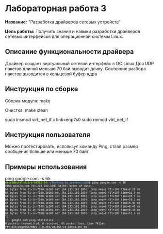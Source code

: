 # Лабораторная работа 3

**Название:** "Разработка драйверов сетевых устройств"

**Цель работы:** Получить знания и навыки разработки драйверов сетевых интерфейсов для операционной системы Linux.

## Описание функциональности драйвера

Драйвер создает виртуальный сетевой интерфейс в ОС Linux
Для UDP пакетов длиной меньше 70 бай выводит длину.
Состояние разбора пакетов выводится в кольцевой 
буфер ядра

## Инструкция по сборке
Сборка модуля:
make

Очистка:
make clean

sudo insmod virt_net_if.c link=enp7s0
sudo rmmod virt_net_if

## Инструкция пользователя

Можно протестировать, используя команду Ping, ставя размер сообщения больше или меньше 70 байт.

## Примеры использования

ping google.com -s 65
![alt text](https://github.com/HochuWatermelon/IO_labs/blob/master/lab3/lab3_work.jpg)
